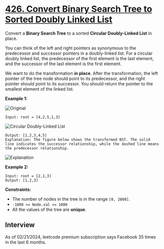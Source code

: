 # [426. Convert Binary Search Tree to Sorted Doubly Linked List](https://leetcode.com/problems/convert-binary-search-tree-to-sorted-doubly-linked-list/)

Convert a **Binary Search Tree** to a sorted **Circular Doubly-Linked List** in place.

You can think of the left and right pointers as synonymous to the predecessor and successor pointers in a doubly-linked list. For a circular doubly linked list, the predecessor of the first element is the last element, and the successor of the last element is the first element.

We want to do the transformation **in place**. After the transformation, the left pointer of the tree node should point to its predecessor, and the right pointer should point to its successor. You should return the pointer to the smallest element of the linked list.

**Example 1:**

![Original](https://assets.leetcode.com/uploads/2018/10/12/bstdlloriginalbst.png)
```
Input: root = [4,2,5,1,3]
```

![Circular Doubly-Linked List](https://assets.leetcode.com/uploads/2018/10/12/bstdllreturndll.png)
```
Output: [1,2,3,4,5]
Explanation: The figure below shows the transformed BST. The solid line indicates the successor relationship, while the dashed line means the predecessor relationship.
```

![Explanation](https://assets.leetcode.com/uploads/2018/10/12/bstdllreturnbst.png)

**Example 2:**
```
Input: root = [2,1,3]
Output: [1,2,3]
```

**Constraints:**
* The number of nodes in the tree is in the range `[0, 2000]`.
* `-1000 <= Node.val <= 1000`
* All the values of the tree are **unique**.

## Interview
As of 02/21/2024, leetcode premium subscription says Facebook 35 times in the last 6 months.
